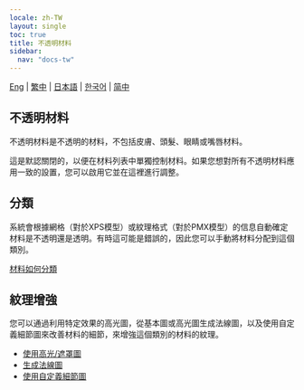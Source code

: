 ```yaml
---
locale: zh-TW
layout: single
toc: true
title: 不透明材料
sidebar:
  nav: "docs-tw"
---
```

[Eng](/dancexr/features/material_opaque) | [繁中](/tw/dancexr/features/material_opaque) | [日本語](/jp/dancexr/features/material_opaque) | [한국어](/kr/dancexr/features/material_opaque) | [简中](/zh/dancexr/features/material_opaque)

## 不透明材料
不透明材料是不透明的材料，不包括皮膚、頭髮、眼睛或嘴唇材料。

這是默認關閉的，以便在材料列表中單獨控制材料。如果您想對所有不透明材料應用一致的設置，您可以啟用它並在這裡進行調整。

## 分類
系統會根據網格（對於XPS模型）或紋理格式（對於PMX模型）的信息自動確定材料是不透明還是透明。有時這可能是錯誤的，因此您可以手動將材料分配到這個類別。

[材料如何分類](material_settings.md#material-category)

## 紋理增強
您可以通過利用特定效果的高光圖，從基本圖或高光圖生成法線圖，以及使用自定義細節圖來改善材料的細節，來增強這個類別的材料的紋理。

* [使用高光/遮罩圖](specular_map.md)
* [生成法線圖](normal_map.md)
* [使用自定義細節圖](custom_detail_map.md)